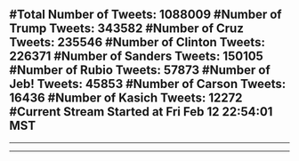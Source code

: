 #Total Number of Tweets: 1088009 
#Number of Trump Tweets: 343582
#Number of Cruz Tweets: 235546
#Number of Clinton Tweets: 226371
#Number of Sanders Tweets: 150105
#Number of Rubio Tweets: 57873
#Number of Jeb! Tweets: 45853
#Number of Carson Tweets: 16436
#Number of Kasich Tweets: 12272
#Current Stream Started at Fri Feb 12 22:54:01 MST
---
---
---
